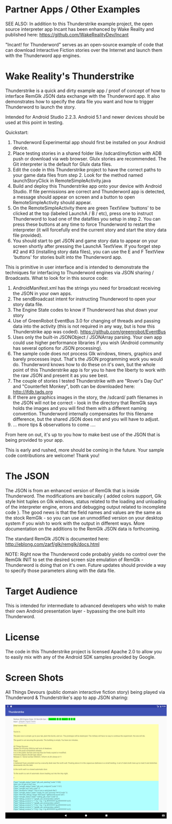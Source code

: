 Partner Apps / Other Examples
================================
SEE ALSO: In addition to this Thunderstrike example project, the open source interpreter app Incant has been enhanced by Wake Reality and published here: https://github.com/WakeRealityDev/Incant

"Incant! for Thunderword" serves as an open-source example of code that can download Interactive Fiction stories over the Internet and launch them with the Thunderword app engines.


Wake Reality's Thunderstrike
===============================
Thunderstrike is a quick and dirty example app / proof of concept of how to interface RemGlk JSON data exchange with the Thunderword app. It also demonstrates how to specify the data file you want and how to trigger Thunderword to launch the story.

Intended for Android Studio 2.2.3.  Android 5.1 and newer devices should be used at this point in testing.

Quickstart:

1. Thunderword Experimental app should first be installed on your Android device.
2. Place testing stories in a shared folder like /sdcard/myfiction with ADB push or download via web browser. Glulx stories are recommended. The Git interpreter is the default for Glulx data files.
3. Edit the code in this Thunderstrike project to have the correct paths to your game data files from step 2. Look for the method named launchStoryClick in RemoteSimpleActivity.java
4. Build and deploy this Thunderstrike app onto your device with Android Studio. If file permissions are correct and Thunderword app is detected, a message should appear on screen and a button to open RemoteSimpleActivity should appear.
5. On the RemoteSimpleActivity there are green TextView 'buttons' to be clicked at the top (labeled LaunchA / B / etc), press one to instruct Thunderword to load one of the datafiles you setup in step 2. You can press these buttons at any time to force Thunderword to restart the interpreter (it will forcefully end the current story and start the story data file provided).
6. You should start to get JSON and game story data to appear on your screen shortly after pressing the LaunchA TextView. If you forget step #2 and #3 (installing story data files), you can use the E and F TextView 'buttons' for stories built into the Thunderword app.

This is primitive in user interface and is intended to demonstrate the techniques for interfacing to Thunderword engines via JSON sharing / Broadcasts. What to look for in this source code:

1. AndroidManifest.xml has the strings you need for broadcast receiving the JSON in your own apps.
2. The sendBroadcast intent for instructing Thunderword to open your story data file.
3. The Engine State codes to know if Thunderword has shut down your story
4. Use of GreenRobot EventBus 3.0 for changing of threads and passing data into the activity (this is not required in any way, but is how this Thunderstrike app was coded). https://github.com/greenrobot/EventBus
5. Uses only the built-in JSONObject / JSONArray parsing. Your own app could use higher performance libraries if you wish (Android community has several options for JSON processing).
6. The sample code does not process Glk windows, timers, graphics and barely processes input. That's the JSON programming work you would do. Thunderword knows how to do these on it's own, but the whole point of this Thunderstrike app is for you to have the liberty to work with the raw JSON and present it as you see best.
7. The couple of stories I tested Thunderstrike with are "Rover's Day Out" and "Counterfeit Monkey", both can be downloaded here: http://ifdb.tads.org
8. If there are graphics images in the story, the /sdcard/ path filenames in the JSON will not be correct - look in the directory that RemGlk says holds the images and you will find them with a different naming convention. Thunderword internally compensates for this filename difference, but the shared JSON does not and you will have to adjust.
9.  ... more tips & observations to come ....

From here on out, it's up to you how to make best use of the JSON that is being provided to your app.

This is early and rushed, more should be coming in the future. Your sample code contributions are welcome! Thank you!


The JSON
==========
The JSON is from an enhanced version of RemGlk that is inside Thunderword. The modifications are basically { added colors support, Glk style hint tuples on Glk windows, status related to the loading and unloading of the interpreter engine, errors and debugging output related to incomplete code }. The good news is that the field names and values are the same as the stock RemGlk - so you can use an unmodified version on your desktop system if you wish to work with the output in different ways. More documentation on the additions to the RemGlk JSON data is forthcoming.

The standard RemGlk JSON is documented here:  http://eblong.com/zarf/glk/remglk/docs.html

NOTE: Right now the Thunderword code probably yields no control over the RemGlk INIT to set the desired screen size emulation of RemGlk - Thunderword is doing that on it's own. Future updates should provide a way to specify those parameters along with the data file.


Target Audience
=================
This is intended for intermediate to advanced developers who wish to make their own Android presentation layer - bypassing the one built into Thunderword.


License
==========
The code in this Thunderstrike project is licensed Apache 2.0 to allow you to easily mix with any of the Android SDK samples provided by Google.


Screen Shots
=================
All Things Devours (public domain interactive fiction story) being played via Thunderword & Thunderstrike's app to app JSON sharing:

![Tablet](/screenshots0/device-2017-02-28-093511.png?raw=true "All Things Devours (public domain) running via Thunderstrike / Tablet")
